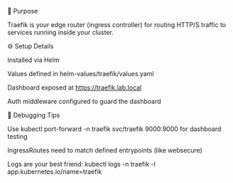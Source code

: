 📡 Purpose

Traefik is your edge router (ingress controller) for routing HTTP/S traffic to services running inside your cluster.

⚙️ Setup Details

Installed via Helm

Values defined in helm-values/traefik/values.yaml

Dashboard exposed at https://traefik.lab.local

Auth middleware configured to guard the dashboard

🧪 Debugging Tips

Use kubectl port-forward -n traefik svc/traefik 9000:9000 for dashboard testing

IngressRoutes need to match defined entrypoints (like websecure)

Logs are your best friend: kubectl logs -n traefik -l app.kubernetes.io/name=traefik